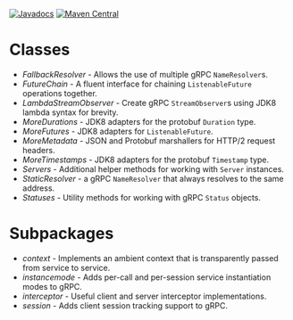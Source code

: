 [![Javadocs](https://javadoc.io/badge/com.salesforce.servicelibs/grpc-contrib.svg)](https://javadoc.io/doc/com.salesforce.servicelibs/grpc-contrib)
[![Maven Central](https://maven-badges.herokuapp.com/maven-central/com.salesforce.servicelibs/grpc-contrib/badge.svg)](https://maven-badges.herokuapp.com/maven-central/com.salesforce.servicelibs/grpc-contrib)

Classes
==============
* *FallbackResolver* - Allows the use of multiple gRPC `NameResolver`s.
* *FutureChain* - A fluent interface for chaining `ListenableFuture` operations together.
* *LambdaStreamObserver* - Create gRPC `StreamObserver`s using JDK8 lambda syntax for brevity.
* *MoreDurations* - JDK8 adapters for the protobuf `Duration` type.
* *MoreFutures* - JDK8 adapters for `ListenableFuture`.
* *MoreMetadata* - JSON and Protobuf marshallers for HTTP/2 request headers.
* *MoreTimestamps* - JDK8 adapters for the protobuf `Timestamp` type.
* *Servers* - Additional helper methods for working with `Server` instances.
* *StaticResolver* - a gRPC `NameResolver` that always resolves to the same address.
* *Statuses* - Utility methods for working with gRPC `Status` objects.

Subpackages
===============
* *context* - Implements an ambient context that is transparently passed from service to service.
* *instancemode* - Adds per-call and per-session service instantiation modes to gRPC.
* *interceptor* - Useful client and server interceptor implementations.
* *session* - Adds client session tracking support to gRPC.
